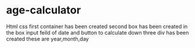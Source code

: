 # age-calculator
Html css
first container has been created
second box has been created
in the box input feild of date and button 
to calculate
down three div has been created
these are year,month,day
